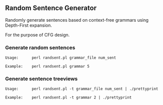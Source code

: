 ## Random Sentence Generator

Randomly generate sentences based on context-free grammars using Depth-First expansion.

For the purpose of CFG design.


### Generate random sentences
    
    Usage:      perl randsent.pl grammar_file num_sent
    
    Example:    perl randsent.pl grammar 5


### Generate sentence treeviews
    
    Usage:      perl randsent.pl -t grammar_file num_sent | ./prettyprint
    
    Example:    perl randsent.pl -t grammar 2 | ./prettyprint